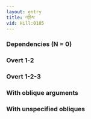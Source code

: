 ```yaml
---
layout: entry
title: འཁྲིས་
vid: Hill:0185
---
```

### Dependencies (N = 0)


### Overt 1-2


### Overt 1-2-3


### With oblique arguments


### With unspecified obliques
